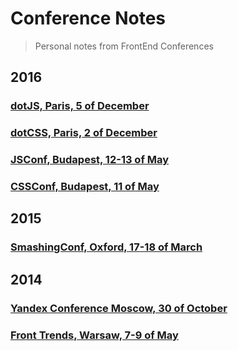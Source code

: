 # Conference Notes

> Personal notes from FrontEnd Conferences




## 2016

### [dotJS, Paris, 5 of December](https://gist.github.com/XOP/7974d7a6268d4a41c4c5d68b6c318008)

### [dotCSS, Paris, 2 of December](https://gist.github.com/XOP/9d5c7424779e5b48cdb6fd8821c6fafd)

### [JSConf, Budapest, 12-13 of May](https://gist.github.com/XOP/87f2f28c969a24dd8400e37c81e0c9ab)

### [CSSConf, Budapest, 11 of May](https://gist.github.com/XOP/2c6124d923dbe99c4be1dd97671f11f7)




## 2015

### [SmashingConf, Oxford, 17-18 of March](https://github.com/XOP/smashingconf-oxford)




## 2014

### [Yandex Conference Moscow, 30 of October](https://gist.github.com/XOP/92a5f0937649fb4c1890)

### [Front Trends, Warsaw, 7-9 of May](https://gist.github.com/XOP/b7bb44ce7b77583d9d5e)
